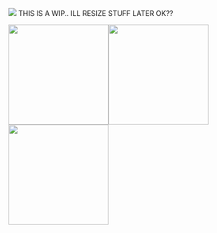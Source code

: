 ![](https://komarev.com/ghpvc/?username=burntushanka)
THIS IS A WIP.. ILL RESIZE STUFF LATER OK??

<img src="https://i.postimg.cc/s2P8RJ89/IMG-8031.png" width="200"><img src="https://i.postimg.cc/s2P8RJ89/IMG-8031.png" width="200"><img src="https://i.postimg.cc/s2P8RJ89/IMG-8031.png" width="200">

